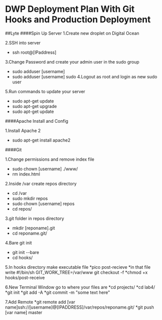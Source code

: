 DWP Deployment Plan With Git Hooks and Production Deployment
===
##Lyte
####Spin Up Server
1.Create new droplet on Digital Ocean

2.SSH into server
  * ssh root@[IPaddress]

3.Change Password and create your admin user in the sudo group
  * sudo adduser [username]
  * sudo adduser [username] sudo
4.Logout as root and login as new sudo user

5.Run commands to update your server

  * sudo apt-get update
  * sudo apt-get upgrade
  * sudo apt-get update

  ####Apache Install and Config
 
1.Install Apache 2
  * sudo apt-get install apache2

####Git

1.Change permissions and remove index file
 * sudo chown [username] ./www/
 * rm index.html

2.Inside /var create repos directory
 * cd /var
 * sudo mkdir repos
 * sudo chown [username] repos
 * cd repos/

3.git folder in repos directory
 * mkdir [reponame].git
 * cd reponame.git/

4.Bare git init
 * git init --bare
 * cd hooks/

5.In hooks directory make executable file
 *pico post-recieve
 *in that file write #!/bin/sh
GIT_WORK_TREE=/var/www git checkout -f
 *chmod +x hooks/post-receive

6.New Terminal Window go to where your files are
 *cd projects/
 *cd lab4/
 *git init
 *git add -A
*git commit -m "some text here"

7.Add Remote
 *git remote add [var name]ssh://[username]@[IPADDRESS]/var/repos/reponame.git/
 *git push [var name] master

